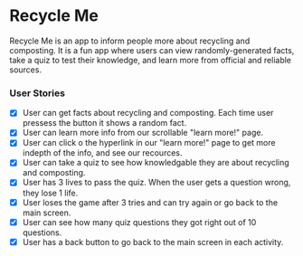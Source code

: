 # Recycle Me

Recycle Me is an app to inform people more about recycling and composting. It is a fun app where users can view randomly-generated facts, take a quiz to test their knowledge, and learn more from official and reliable sources. 

### User Stories
- [x]  User can get facts about recycling and composting. Each time user pressess the button it shows a random fact. 
- [x]  User can learn more info from our scrollable "learn more!" page. 
- [x]  User can click o the hyperlink in our "learn more!" page to get more indepth of the info, and see our recources. 
- [x]  User can take a quiz to see how knowledgable they are about recycling and composting. 
- [x]  User has 3 lives to pass the quiz. When the user gets a question wrong, they lose 1 life.
- [x]  User loses the game after 3 tries and can try again or go back to the main screen.
- [x]  User can see how many quiz questions they got right out of 10 questions. 
- [x]  User has a back button to go back to the main screen in each activity.
